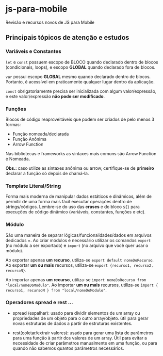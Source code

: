 # js-para-mobile
 Revisão e recursos novos de JS para Mobile

## Principais tópicos de atenção e estudos

### Variáveis e Constantes

`let` e `const` possuem escopo de BLOCO quando declarado 
dentro de blocos (condicionais, loops), e escopo **GLOBAL** quando declarado fora de blocos.

`var` possui escopo **GLOBAL** mesmo quando declarado dentro de blocos. Portanto, é acessível em praticamente
qualquer lugar dentro da aplicação.

`const` obrigatoriamente precisa ser inicializada com algum valor/expressão, e este valor/expressão **não pode ser modificado**.

### Funções

Blocos de código reaproveitáveis que podem ser criados de pelo menos 3 formas:

- Função nomeada/declarada
- Função Anônima
- Arrow Function

Nas bibliotecas e frameworks as sintaxes mais comuns são Arrow Function e Nomeada.

**Obs.:** caso utilize as sintaxes anônima ou arrow, certifique-se de **primeiro** declarar a função só depois de chamá-la.

### Template Literal/String

Forma mais moderna de manipular dados estáticos e dinâmicos, além de permitir de uma forma mais fácil executar operações dentro de strings/códigos. Lembre-se do uso das **crases** e do bloco `${}` para execuções de código dinâmico (variáveis, constantes, funções e etc).

### Módulo

São uma maneira de separar lógicas/funcionalidades/dados em arquivos dedicados =. Ao criar módulos é necessário utilizar os comandos `export` (no módulo a ser exportado) e `import` (no arquivo que você quer usar o módulo).

Ao exportar apenas **um recurso**, utiliza-se `export default nomeDoRecurso`. Ao exportar **um ou mais** recursos, utiliza-se `export {recurso1, recurso2, recursoN}`.

Ao importar apenas **um recurso**, utiliza-se `import nomeDoRecurso from "local/nomeDoModulo"`. Ao importar **um ou mais** recursos, utiliza-se `import { recurso1, recursoN } from "local/nomeDoModulo"`.

### Operadores spread e rest ...

- spread (espalhar): usado para dividir elementos de um array ou propriedades de um objeto para o outro array/objeto. útil para gerar novas estruturas de dados a partir de estruturas existentes.

- rest(coletar/extrair valores): usado para gerar uma lista de parâmetros para uma função à partir dos valores de um array. Útil para evitar a necessidade de criar parâmetros manualmente em uma função, ou para quando não sabemos quantos parâmetros necessários.

